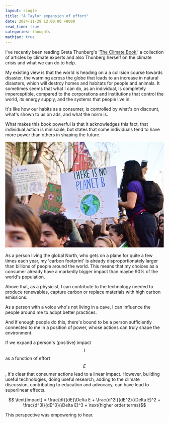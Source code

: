 ```yaml
---
layout: single
title: "A Taylor expansion of effort"
date: 2024-11-29 12:00:00 +0000
read_time: true
categories: thoughts
mathjax: true
---
```


I've recently been reading Greta Thunberg's '[The Climate Book](https://www.penguin.co.uk/books/446610/the-climate-book-by-thunberg-greta/9780141999043),' a collection of articles by climate experts and also Thunberg herself on the climate crisis and what we can do to help.

My existing view is that the world is heading on a a collision course towards disaster, the warming across the globe that leads to an increase in natural disasters, which will destroy homes and habitats for people and animals. It sometimes seems that what I can do, as an individual, is completely imperceptible, compared to the corporations and institutions that control the world, its energy supply, and the systems that people live in.

It's like how our habits as a consumer, is controlled by what's on discount, what's shown to us on ads, and what the norm is.

What makes this book powerful is that it acknowledges this fact, that individual action is miniscule, but states that some individuals tend to have more power than others in shaping the future.

![person holding there is no planet b poster](/files/blog/planet_b.jpg)

As a person living the global North, who gets on a plane for quite a few times each year, my 'carbon footprint' is already disproportionately larger than billions of people around the world. This means that my choices as a consumer already have a markedly bigger impact than maybe 90% of the world's population.

Above that, as a physicist, I can contribute to the technology needed to produce renewables, capture carbon or replace materials with high carbon emissions.

As a person with a voice who's not living in a cave, I can influence the people around me to adopt better practices.

And if enough people do this, there's bound to be a person sufficiently connected to me in a position of power, whose actions can truly shape the environment.

If we expand a person's (positive) impact $$I$$ as a function of effort $$E$$, it's clear that consumer actions lead to a linear impact. However, building useful technologies, doing useful research, adding to the climate discussion, contributing to education and advocacy, can have lead to superlinear effects.

$$ \text{Impact} = \frac{dI}{dE}\Delta E + \frac{d^2I}{dE^2}(\Delta E)^2 + \frac{d^3I}{dE^3}(\Delta E)^3 + \text{higher order terms}$$

This perspective was empowering to hear.
